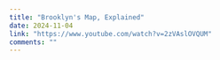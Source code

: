 ```yaml
---
title: "Brooklyn's Map, Explained"
date: 2024-11-04
link: "https://www.youtube.com/watch?v=2zVAslOVQUM"
comments: ""
---
```


